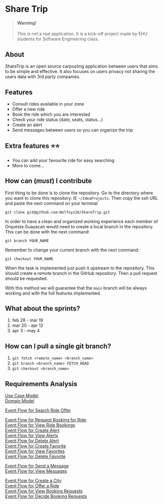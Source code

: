 # Share Trip

> #### **Warning!**
> This is not a real application. It is a kick-off project made by EHU students for Software Engineering class.

## About

ShareTrip is an open source carpooling application between users that aims to be simple and effective. It also focuses on users privacy not sharing the users data with 3rd party companies.

## Features

* Consult rides available in your zone
* Offer a new ride
* Book the ride which you are interested
* Check your ride status (date, seats, status...)
* Create an alert 
* Send messages between users so you can organize the trip

## Extra features ⭐⭐

* You can add your favourite ride for easy searching
* More to come...

## How can (*must*) I contribute

First thing to be done is to clone the repository. Go to the directory where you want to clone this repository. IE ``~/IdeaProjects``. Then copy the ssh URL and paste the next command on your terminal

``git clone git@github.com:Wolfxyz16/ShareTrip.git``

In order to have a clean and organized working experience each member of Orquesta Guayacan would need to create a local branch in the repository. This can be done with the next command:

``git branch YOUR_NAME``

Remember to change your current branch with the next command:

``git checkout YOUR_NAME``

When the task is implemented just push it upstream to the repository. This should create a remote branch in the GitHub repository. Then a pull request should be requested.

With this method we will guarantee that the `main` branch will be always working and with the full features implemented.

## What about the sprints?
1. feb 28 - mar 19
2. mar 20 - apr 12
3. apr 3 - may 4

## How can I pull a single git branch?
1. `git fetch <remote_name> <branch_name>`
2. `git branch <branch_name> FETCH_HEAD`
3. `git checkout <branch_name>`

## Requirements Analysis

[Use Case Model](pages/use_case_model.md)\
[Domain Model](pages/domain_model.md)

[Event Flow for Search Ride Offer](pages/uc_search_ride_offer.md)

[Event Flow for Request Booking for Ride](pages/uc_request_booking_for_ride.md)\
[Event Flow for View Ride Bookings](pages/uc_view_ride_bookings.md)\
[Event Flow for Create Alert](pages/uc_create_alert.md)\
[Event Flow for View Alerts](pages/uc_view_alerts.md)\
[Event Flow for Delete Alert](pages/uc_delete_alert.md)\
[Event Flow for Create Favorite](pages/uc_create_favorite.md)\
[Event Flow for View Favorites](pages/uc_view_favorites.md)\
[Event Flow for Delete Favorite](pages/uc_delete_favorite.md)

[Event Flow for Send a Message](pages/uc_send_a_message.md)\
[Event Flow for View Messages](pages/uc_view_messages.md)

[Event Flow for Create a City](pages/uc_create_a_city.md)\
[Event Flow for Offer a Ride](pages/uc_offer_a_ride.md)\
[Event Flow for View Booking Requests](pages/uc_view_booking_requests.md)\
[Event Flow for Decide Booking Requests](pages/uc_decide_booking_requests.md)

